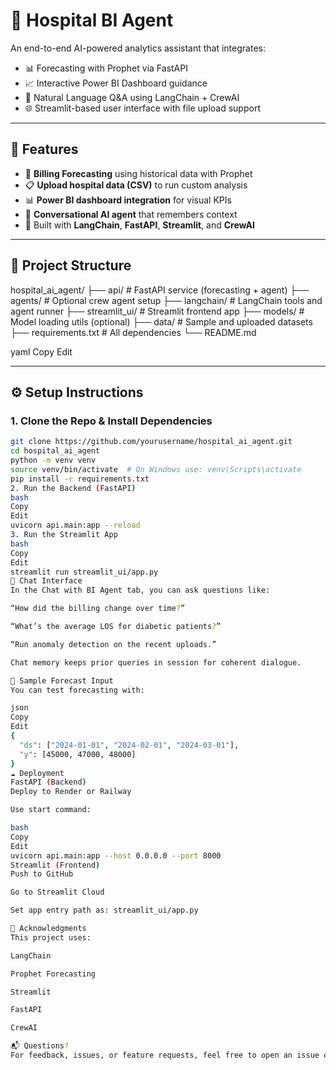 # 🏥 Hospital BI Agent

An end-to-end AI-powered analytics assistant that integrates:
- 📊 Forecasting with Prophet via FastAPI
- 📈 Interactive Power BI Dashboard guidance
- 🤖 Natural Language Q&A using LangChain + CrewAI
- 🌐 Streamlit-based user interface with file upload support

---

## 🚀 Features

- 📅 **Billing Forecasting** using historical data with Prophet
- 📋 **Upload hospital data (CSV)** to run custom analysis
- 📊 **Power BI dashboard integration** for visual KPIs
- 💬 **Conversational AI agent** that remembers context
- 🧠 Built with **LangChain**, **FastAPI**, **Streamlit**, and **CrewAI**

---

## 🧱 Project Structure

hospital_ai_agent/ ├── api/ # FastAPI service (forecasting + agent) ├── agents/ # Optional crew agent setup ├── langchain/ # LangChain tools and agent runner ├── streamlit_ui/ # Streamlit frontend app ├── models/ # Model loading utils (optional) ├── data/ # Sample and uploaded datasets ├── requirements.txt # All dependencies └── README.md

yaml
Copy
Edit

---

## ⚙️ Setup Instructions

### 1. Clone the Repo & Install Dependencies

```bash
git clone https://github.com/yourusername/hospital_ai_agent.git
cd hospital_ai_agent
python -m venv venv
source venv/bin/activate  # On Windows use: venv\Scripts\activate
pip install -r requirements.txt
2. Run the Backend (FastAPI)
bash
Copy
Edit
uvicorn api.main:app --reload
3. Run the Streamlit App
bash
Copy
Edit
streamlit run streamlit_ui/app.py
💬 Chat Interface
In the Chat with BI Agent tab, you can ask questions like:

“How did the billing change over time?”

“What’s the average LOS for diabetic patients?”

“Run anomaly detection on the recent uploads.”

Chat memory keeps prior queries in session for coherent dialogue.

🧪 Sample Forecast Input
You can test forecasting with:

json
Copy
Edit
{
  "ds": ["2024-01-01", "2024-02-01", "2024-03-01"],
  "y": [45000, 47000, 48000]
}
☁️ Deployment
FastAPI (Backend)
Deploy to Render or Railway

Use start command:

bash
Copy
Edit
uvicorn api.main:app --host 0.0.0.0 --port 8000
Streamlit (Frontend)
Push to GitHub

Go to Streamlit Cloud

Set app entry path as: streamlit_ui/app.py

🙌 Acknowledgments
This project uses:

LangChain

Prophet Forecasting

Streamlit

FastAPI

CrewAI

📬 Questions?
For feedback, issues, or feature requests, feel free to open an issue or reach out!

